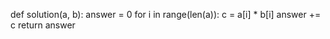def solution(a, b):
    answer = 0
    for i in range(len(a)):
        c  = a[i] * b[i]
        answer += c
    return answer